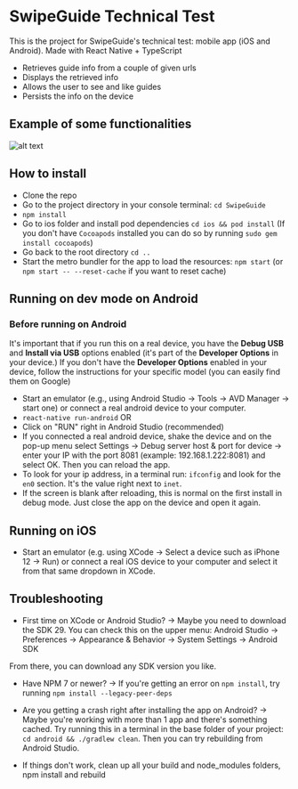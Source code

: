 # SwipeGuide Technical Test

This is the project for SwipeGuide's technical test: mobile app (iOS and Android).
Made with React Native + TypeScript

- Retrieves guide info from a couple of given urls
- Displays the retrieved info
- Allows the user to see and like guides
- Persists the info on the device

## Example of some functionalities

![alt text](https://github.com/samcampisi/SwipeGuide/raw/master/example.gif 'Example')

## How to install

- Clone the repo
- Go to the project directory in your console terminal: `cd SwipeGuide`
- `npm install`
- Go to ios folder and install pod dependencies `cd ios && pod install` (If you don't have `Cocoapods` installed you can do so by running `sudo gem install cocoapods`)
- Go back to the root directory `cd ..`
- Start the metro bundler for the app to load the resources: `npm start` (or `npm start -- --reset-cache` if you want to reset cache)

## Running on dev mode on Android

### Before running on Android

It's important that if you run this on a real device, you have the **Debug USB** and **Install via USB** options enabled (it's part of the **Developer Options** in your device.)
If you don't have the **Developer Options** enabled in your device, follow the instructions for your specific model (you can easily find them on Google)

- Start an emulator (e.g., using Android Studio -> Tools -> AVD Manager -> start one) or connect a real android device to your computer.
- `react-native run-android` OR
- Click on "RUN" right in Android Studio (recommended)
- If you connected a real android device, shake the device and on the pop-up menu select Settings -> Debug server host & port for device -> enter your IP with the port 8081 (example: 192.168.1.222:8081) and select OK. Then you can reload the app.
- To look for your ip address, in a terminal run: `ifconfig` and look for the `en0` section. It's the value right next to `inet`.
- If the screen is blank after reloading, this is normal on the first install in debug mode. Just close the app on the device and open it again.

## Running on iOS

- Start an emulator (e.g. using XCode -> Select a device such as iPhone 12 -> Run) or connect a real iOS device to your computer and select it from that same dropdown in XCode.

## Troubleshooting

- First time on XCode or Android Studio? -> Maybe you need to download the SDK 29. You can check this on the upper menu: Android Studio -> Preferences -> Appearance & Behavior -> System Settings -> Android SDK

From there, you can download any SDK version you like.

- Have NPM 7 or newer? -> If you're getting an error on `npm install`, try running `npm install --legacy-peer-deps`

- Are you getting a crash right after installing the app on Android? -> Maybe you're working with more than 1 app and there's something cached. Try running this in a terminal in the base folder of your project: `cd android && ./gradlew clean`. Then you can try rebuilding from Android Studio.

- If things don't work, clean up all your build and node_modules folders, npm install and rebuild
